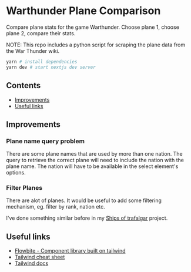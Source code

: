 # Warthunder Plane Comparison

Compare plane stats for the game Warthunder. Choose plane 1, choose plane 2, compare their stats.

NOTE: This repo includes a python script for scraping the plane data from the War Thunder wiki.

```sh
yarn # install dependencies
yarn dev # start nextjs dev server
```

## Contents

- [Improvements](#improvements)
- [Useful links](#useful-links)

## Improvements

### Plane name query problem

There are some plane names that are used by more than one nation. The query to retrieve the correct plane will need to include the nation with the plane name. The nation will have to be available in the select element's options.

### Filter Planes

There are alot of planes. It would be useful to add some filtering mechanism, eg. filter by rank, nation etc.

I've done something similar before in my [Ships of trafalgar](https://github.com/tomahawk-jupiter/ships-of-trafalgar) project.

## Useful links

- [Flowbite - Component library built on tailwind](https://flowbite.com/docs/getting-started/introduction/)
- [Tailwind cheat sheet](https://nerdcave.com/tailwind-cheat-sheet)
- [Tailwind docs](https://tailwindcss.com/docs)
